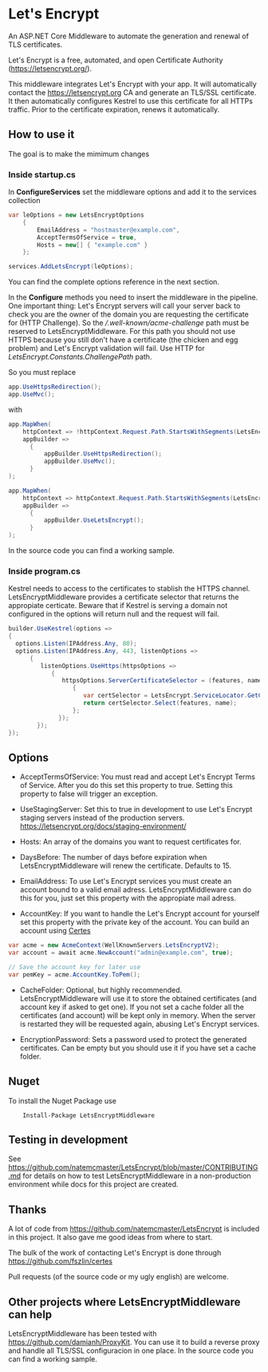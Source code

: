 # Let's Encrypt

An ASP.NET Core Middleware to automate the generation and renewal of TLS certificates.

Let's Encrypt is a free, automated, and open Certificate Authority (https://letsencrypt.org/). 

This middleware integrates Let's Encrypt with your app. It will automatically contact the https://letsencrypt.org CA and generate an TLS/SSL certificate. It then automatically configures Kestrel to use this certificate for all HTTPs traffic.
Prior to the certificate expiration, renews it automatically.

## How to use it

The goal is to make the mimimum changes

### Inside startup.cs

In **ConfigureServices** set the middleware options and add it to the services collection
```csharp
var leOptions = new LetsEncryptOptions
    {
        EmailAddress = "hostmaster@example.com",
        AcceptTermsOfService = true,
        Hosts = new[] { "example.com" }
    };

services.AddLetsEncrypt(leOptions);
```
You can find the complete options reference in the next section.

In the **Configure** methods you need to insert the middleware in the pipeline. One important thing: Let's Encrypt servers will call your server back to check you are the owner of the domain you are requesting the certificate for (HTTP Challenge). So the */.well-known/acme-challenge* path must be reserved to LetsEncryptMiddleware. For this path you should not use HTTPS because you still don't have a certificate (the chicken and egg problem) and Let's Encrypt validation will fail. Use HTTP for *LetsEncrypt.Constants.ChallengePath* path.

So you must replace

```csharp
app.UseHttpsRedirection();
app.UseMvc();
```

with 

```csharp
app.MapWhen(
    httpContext => !httpContext.Request.Path.StartsWithSegments(LetsEncrypt.Constants.ChallengePath),
    appBuilder =>
      {
          appBuilder.UseHttpsRedirection();
          appBuilder.UseMvc();
      }
);

app.MapWhen(
    httpContext => httpContext.Request.Path.StartsWithSegments(LetsEncrypt.Constants.ChallengePath),
    appBuilder =>
      {
          appBuilder.UseLetsEncrypt();
      }
);
```

In the source code you can find a working sample.

### Inside program.cs

Kestrel needs to access to the certificates to stablish the HTTPS channel. LetsEncryptMiddleware provides a certificate selector that returns the appropiate certicate. Beware that if Kestrel is serving a domain not configured in the options will return null and the request will fail.

```csharp
builder.UseKestrel(options =>
{
  options.Listen(IPAddress.Any, 80);
  options.Listen(IPAddress.Any, 443, listenOptions =>
      {
         listenOptions.UseHttps(httpsOptions =>
            {
               httpsOptions.ServerCertificateSelector = (features, name) =>
                  {
                     var certSelector = LetsEncrypt.ServiceLocator.GetCertificateSelector();
                     return certSelector.Select(features, name);
                  };
              });
        });
});
```

## Options

* AcceptTermsOfService: You must read and accept Let's Encrypt Terms of Service. After you do this set this property to true. Setting this property to false will trigger an exception.

* UseStagingServer: Set this to true in development to use Let's Encrypt staging servers instead of the production servers. https://letsencrypt.org/docs/staging-environment/

* Hosts: An array of the domains you want to request certificates for.

* DaysBefore: The number of days before expiration when LetsEncryptMiddleware will renew the certificate. Defaults to 15.

* EmailAddress: To use Let's Encrypt services you must create an account bound to a valid email adress. LetsEncryptMiddleware can do this for you, just set this property with the appropiate mail adress.

* AccountKey: If you want to handle the Let's Encrypt account for yourself set this property with the private key of the account. You can build an account using [Certes](https://github.com/fszlin/certes)

```csharp
var acme = new AcmeContext(WellKnownServers.LetsEncryptV2);
var account = await acme.NewAccount("admin@example.com", true);

// Save the account key for later use
var pemKey = acme.AccountKey.ToPem();
```

* CacheFolder: Optional, but highly recommended. LetsEncryptMiddleware will use it to store the obtained certificates (and account key if asked to get one). If you not set a cache folder all the certificates (and account) will be kept only in memory. When the server is restarted they will be requested again, abusing Let's Encrypt services.

* EncryptionPassword: Sets a password used to protect the generated certificates. Can be empty but you should use it if you have set a cache folder.

## Nuget

To install the Nuget Package use

```
    Install-Package LetsEncryptMiddleware
```

## Testing in development

See https://github.com/natemcmaster/LetsEncrypt/blob/master/CONTRIBUTING.md for details on how to test LetsEncryptMiddleware in a non-production environment while docs for this project are created.


## Thanks

A lot of code from https://github.com/natemcmaster/LetsEncrypt is included in this project. It also gave me good ideas from where to start.

The bulk of the work of contacting Let's Encrypt is done through https://github.com/fszlin/certes

Pull requests (of the source code or my ugly english) are welcome.

## Other projects where LetsEncryptMiddleware can help

LetsEncryptMiddleware has been tested with https://github.com/damianh/ProxyKit. You can use it to build a reverse proxy and handle all TLS/SSL configuracion in one place. In the source code you can find a working sample.


